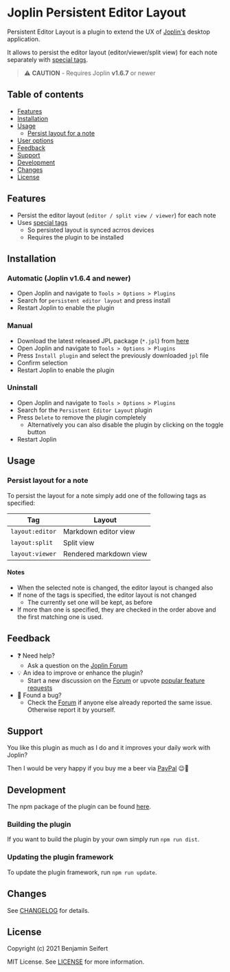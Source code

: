 # Joplin Persistent Editor Layout

Persistent Editor Layout is a plugin to extend the UX of [Joplin's](https://joplinapp.org/) desktop application.

It allows to persist the editor layout (editor/viewer/split view) for each note separately with [special tags](#usage).

> :warning: **CAUTION** - Requires Joplin **v1.6.7** or newer

## Table of contents

- [Features](#features)
- [Installation](#installation)
- [Usage](#usage)
  - [Persist layout for a note](#persist-layout-for-a-note)
- [User options](#user-options)
- [Feedback](#feedback)
- [Support](#support)
- [Development](#development)
- [Changes](#changes)
- [License](#license)

## Features

- Persist the editor layout (`editor / split view / viewer`) for each note
- Uses [special tags](#persist-layout-for-a-note)
  - So persisted layout is synced acrros devices
  - Requires the plugin to be installed

## Installation

### Automatic (Joplin v1.6.4 and newer)

- Open Joplin and navigate to `Tools > Options > Plugins`
- Search for `persistent editor layout` and press install
- Restart Joplin to enable the plugin

### Manual

- Download the latest released JPL package (`*.jpl`) from [here](https://github.com/benji300/joplin-persistent-layout/releases)
- Open Joplin and navigate to `Tools > Options > Plugins`
- Press `Install plugin` and select the previously downloaded `jpl` file
- Confirm selection
- Restart Joplin to enable the plugin

### Uninstall

- Open Joplin and navigate to `Tools > Options > Plugins`
- Search for the `Persistent Editor Layout` plugin
- Press `Delete` to remove the plugin completely
  - Alternatively you can also disable the plugin by clicking on the toggle button
- Restart Joplin

## Usage

### Persist layout for a note

To persist the layout for a note simply add one of the following tags as specified:

| Tag             | Layout                 |
| --------------- | ---------------------- |
| `layout:editor` | Markdown editor view   |
| `layout:split`  | Split view             |
| `layout:viewer` | Rendered markdown view |

#### Notes

- When the selected note is changed, the editor layout is changed also
- If none of the tags is specified, the editor layout is not changed
  - The currently set one will be kept, as before
- If more than one is specified, they are checked in the order above and the first matching one is used.

## Feedback

- :question: Need help?
  - Ask a question on the [Joplin Forum](https://discourse.joplinapp.org/)
- :bulb: An idea to improve or enhance the plugin?
  - Start a new discussion on the [Forum](https://discourse.joplinapp.org/) or upvote [popular feature requests](https://github.com/benji300/joplin-persistent-layout/issues?q=is%3Aissue+is%3Aopen+label%3Aenhancement+sort%3Areactions-%2B1-desc+)
- :bug: Found a bug?
  - Check the [Forum](https://discourse.joplinapp.org/) if anyone else already reported the same issue. Otherwise report it by yourself.

## Support

You like this plugin as much as I do and it improves your daily work with Joplin?

Then I would be very happy if you buy me a beer via [PayPal](https://www.paypal.com/donate?hosted_button_id=6FHDGK3PTNU22) :wink::beer:

## Development

The npm package of the plugin can be found [here](https://www.npmjs.com/package/joplin-plugin-persistent-editor-layout).

### Building the plugin

If you want to build the plugin by your own simply run `npm run dist`.

### Updating the plugin framework

To update the plugin framework, run `npm run update`.

## Changes

See [CHANGELOG](./CHANGELOG.md) for details.

## License

Copyright (c) 2021 Benjamin Seifert

MIT License. See [LICENSE](./LICENSE) for more information.
